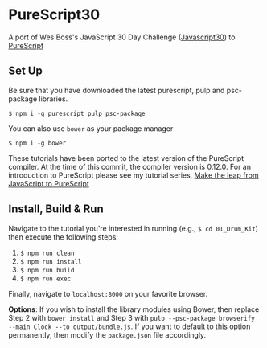 # PureScript30

A port of Wes Boss's JavaScript 30 Day Challenge ([Javascript30](https://github.com/wesbos/JavaScript30)) to [PureScript](http://www.purescript.org/) 

## Set Up

Be sure that you have downloaded the latest purescript, pulp and psc-package libraries.

`$ npm i -g purescript pulp psc-package`

You can also use `bower` as your package manager

`$ npm i -g bower`


These tutorials have been ported to the latest version of the PureScript compiler.  At the time of this commit, the compiler version is 0.12.0.  For an introduction to PureScript please see my tutorial series, [Make the leap from JavaScript to PureScript](https://github.com/adkelley/javascript-to-purescript/blob/master/README.md)


## Install, Build & Run

Navigate to the tutorial you're interested in running (e.g., `$ cd 01_Drum_Kit`) then execute the following steps:

1.  `$ npm run clean`
2.  `$ npm run install`
3.  `$ npm run build`
4.  `$ npm run exec`

Finally, navigate to `localhost:8000` on your favorite browser.  

**Options**: If you wish to install the library modules using Bower, then replace Step 2 with `bower install` and Step 3 with `pulp --psc-package browserify --main Clock --to output/bundle.js`.  If you want to default to this option permanently, then modify the `package.json` file accordingly.

